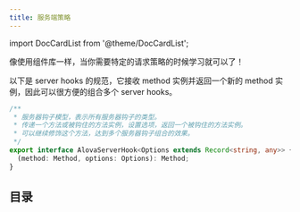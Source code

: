```yaml
---
title: 服务端策略
---
```


import DocCardList from '@theme/DocCardList';

像使用组件库一样，当你需要特定的请求策略的时候学习就可以了！

以下是 server hooks 的规范，它接收 method 实例并返回一个新的 method 实例，因此可以很方便的组合多个 server hooks。

```ts
/**
 * 服务器钩子模型，表示所有服务器钩子的类型。
 * 传递一个方法或被钩住的方法实例，设置选项，返回一个被钩住的方法实例。
 * 可以继续修饰这个方法，达到多个服务器钩子组合的效果。
 */
export interface AlovaServerHook<Options extends Record<string, any>> {
  (method: Method, options: Options): Method;
}
```

## 目录

<DocCardList />
